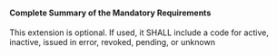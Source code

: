 #### Complete Summary of the Mandatory Requirements

This extension is optional. If used, it SHALL include a code for active, inactive, issued in error, revoked, pending, or unknown